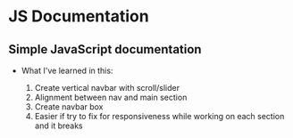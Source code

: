 # JS Documentation
## Simple JavaScript documentation

   * What I've learned in this:
    
     1. Create vertical navbar with scroll/slider
     2. Alignment between nav and main section
     3. Create navbar box
     4. Easier if try to fix for responsiveness
     while working on each section and it breaks